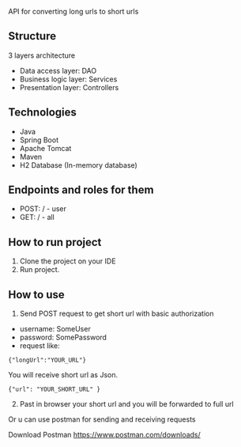
API for converting long urls to short urls

## Structure
3 layers architecture
- Data access layer: DAO
- Business logic layer: Services
- Presentation layer: Controllers

## Technologies
- Java
- Spring Boot
- Apache Tomcat
- Maven
- H2 Database (In-memory database)

## Endpoints and roles for them
- POST: / - user
- GET: / - all

## How to run project
1. Clone the project on your IDE
2. Run project.

## How to use
1. Send POST request to get short url with basic authorization
- username: SomeUser
- password: SomePassword
- request like:
```
{"longUrl":"YOUR_URL"}
```
You will receive short url as Json.
```
{"url": "YOUR_SHORT_URL" }
```
2. Past in browser your short url and you will be forwarded to full url

Or u can use postman for sending and receiving requests

Download Postman https://www.postman.com/downloads/  
